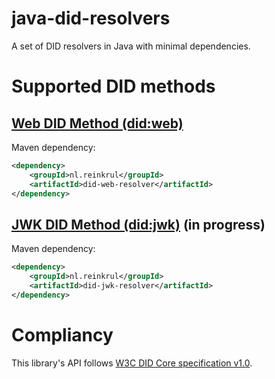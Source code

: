 # java-did-resolvers
A set of DID resolvers in Java with minimal dependencies.

# Supported DID methods

## [Web DID Method (did:web)](https://w3c-ccg.github.io/did-method-web/)

Maven dependency:
```xml
<dependency>
    <groupId>nl.reinkrul</groupId>
    <artifactId>did-web-resolver</artifactId>
</dependency>
```

## [JWK DID Method (did:jwk)](https://github.com/quartzjer/did-jwk/blob/main/spec.md) (in progress)

Maven dependency:
```xml
<dependency>
    <groupId>nl.reinkrul</groupId>
    <artifactId>did-jwk-resolver</artifactId>
</dependency>
```

# Compliancy

This library's API follows [W3C DID Core specification v1.0](https://www.w3.org/TR/2022/REC-did-core-20220719/). 